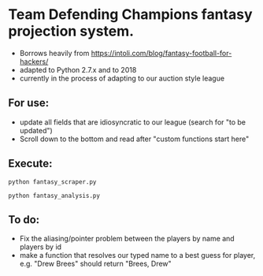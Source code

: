 # Team Defending Champions fantasy projection system. 

* Borrows heavily from https://intoli.com/blog/fantasy-football-for-hackers/
* adapted to Python 2.7.x and to 2018
* currently in the process of adapting to our auction style league

## For use:
	
* update all fields that are idiosyncratic to our league (search for "to be updated")
* Scroll down to the bottom and read after "custom functions start here"

## Execute:

`python fantasy_scraper.py`

`python fantasy_analysis.py`

## To do:

* Fix the aliasing/pointer problem between the players by name and players by id
* make a function that resolves our typed name to a best guess for player, e.g. "Drew Brees" should return "Brees, Drew"
